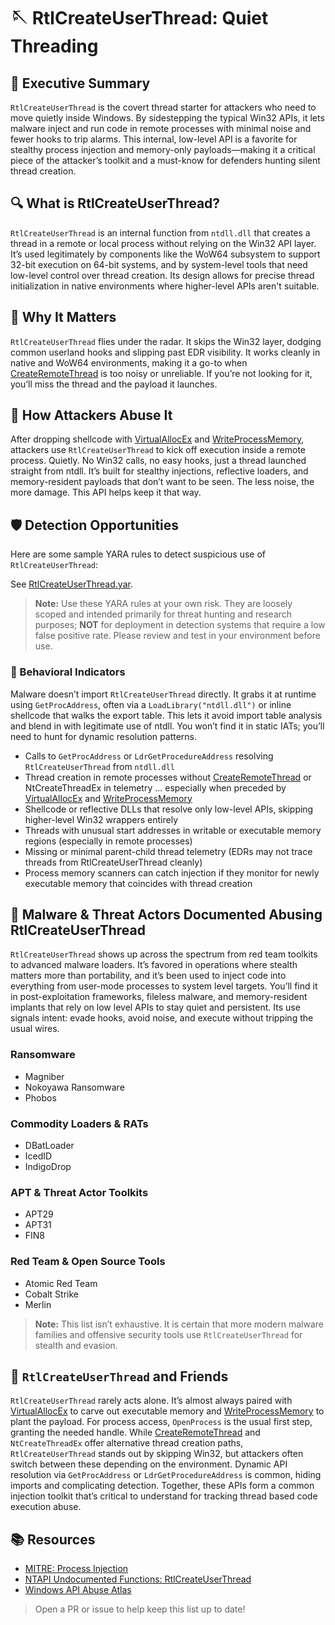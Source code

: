 # 🪡 RtlCreateUserThread: Quiet Threading

## 🚀 Executive Summary
`RtlCreateUserThread` is the covert thread starter for attackers who need to move quietly inside Windows. By sidestepping the typical Win32 APIs, it lets malware inject and run code in remote processes with minimal noise and fewer hooks to trip alarms. This internal, low-level API is a favorite for stealthy process injection and memory-only payloads—making it a critical piece of the attacker’s toolkit and a must-know for defenders hunting silent thread creation.

## 🔍 What is RtlCreateUserThread?
`RtlCreateUserThread` is an internal function from `ntdll.dll` that creates a thread in a remote or local process without relying on the Win32 API layer. It’s used legitimately by components like the WoW64 subsystem to support 32-bit execution on 64-bit systems, and by system-level tools that need low-level control over thread creation. Its design allows for precise thread initialization in native environments where higher-level APIs aren't suitable.

## 🚩 Why It Matters
`RtlCreateUserThread` flies under the radar. It skips the Win32 layer, dodging common userland hooks and slipping past EDR visibility. It works cleanly in native and WoW64 environments, making it a go-to when [CreateRemoteThread](../../KERNEL32/CreateRemoteThread/) is too noisy or unreliable. If you’re not looking for it, you’ll miss the thread and the payload it launches.

## 🧬 How Attackers Abuse It
After dropping shellcode with [VirtualAllocEx](../../KERNEL32/VirtualAllocEx/) and [WriteProcessMemory](../../KERNEL32/WriteProcessMemory/), attackers use `RtlCreateUserThread` to kick off execution inside a remote process. Quietly. No Win32 calls, no easy hooks, just a thread launched straight from ntdll. It’s built for stealthy injections, reflective loaders, and memory-resident payloads that don’t want to be seen. The less noise, the more damage. This API helps keep it that way.

## 🛡️ Detection Opportunities

Here are some sample YARA rules to detect suspicious use of `RtlCreateUserThread`:

See [RtlCreateUserThread.yar](./RtlCreateUserThread.yar).

> **Note:** Use these YARA rules at your own risk. They are loosely scoped and intended primarily for threat hunting and research purposes; **NOT** for deployment in detection systems that require a low false positive rate. Please review and test in your environment before use.

### 🐾 Behavioral Indicators
Malware doesn’t import `RtlCreateUserThread` directly. It grabs it at runtime using `GetProcAddress`, often via a `LoadLibrary("ntdll.dll")` or inline shellcode that walks the export table. This lets it avoid import table analysis and blend in with legitimate use of ntdll. You won’t find it in static IATs; you’ll need to hunt for dynamic resolution patterns.

 - Calls to `GetProcAddress` or `LdrGetProcedureAddress` resolving `RtlCreateUserThread` from `ntdll.dll`
 - Thread creation in remote processes without [CreateRemoteThread](../../KERNEL32/CreateRemoteThread/) or NtCreateThreadEx in telemetry ... especially when preceded by [VirtualAllocEx](../../KERNEL32/VirtualAllocEx/) and [WriteProcessMemory](../../KERNEL32/WriteProcessMemory/)
 - Shellcode or reflective DLLs that resolve only low-level APIs, skipping higher-level Win32 wrappers entirely
 - Threads with unusual start addresses in writable or executable memory regions (especially in remote processes)
 - Missing or minimal parent-child thread telemetry (EDRs may not trace threads from RtlCreateUserThread cleanly)
 - Process memory scanners can catch injection if they monitor for newly executable memory that coincides with thread creation

## 🦠 Malware & Threat Actors Documented Abusing RtlCreateUserThread
`RtlCreateUserThread` shows up across the spectrum from red team toolkits to advanced malware loaders. It’s favored in operations where stealth matters more than portability, and it’s been used to inject code into everything from user-mode processes to system level targets. You’ll find it in post-exploitation frameworks, fileless malware, and memory-resident implants that rely on low level APIs to stay quiet and persistent. Its use signals intent: evade hooks, avoid noise, and execute without tripping the usual wires.

### **Ransomware**
 - Magniber
 - Nokoyawa Ransomware
 - Phobos

### **Commodity Loaders & RATs**
 - DBatLoader
 - IcedID
 - IndigoDrop

### **APT & Threat Actor Toolkits**
 - APT29
 - APT31
 - FIN8

### **Red Team & Open Source Tools**
 - Atomic Red Team
 - Cobalt Strike
 - Merlin

> **Note:** This list isn’t exhaustive. It is certain that more modern malware families and offensive security tools use `RtlCreateUserThread` for stealth and evasion.

## 🧵 `RtlCreateUserThread` and Friends
`RtlCreateUserThread` rarely acts alone. It’s almost always paired with [VirtualAllocEx](../../KERNEL32/VirtualAllocEx/) to carve out executable memory and [WriteProcessMemory](../../KERNEL32/WriteProcessMemory/) to plant the payload. For process access, `OpenProcess` is the usual first step, granting the needed handle. While [CreateRemoteThread](../../KERNEL32/CreateRemoteThread/) and `NtCreateThreadEx` offer alternative thread creation paths, `RtlCreateUserThread` stands out by skipping Win32, but attackers often switch between these depending on the environment. Dynamic API resolution via `GetProcAddress` or `LdrGetProcedureAddress` is common, hiding imports and complicating detection. Together, these APIs form a common injection toolkit that’s critical to understand for tracking thread based code execution abuse.

## 📚 Resources
- [MITRE: Process Injection](https://attack.mitre.org/techniques/T1055/)
- [NTAPI Undocumented Functions: RtlCreateUserThread](http://undocumented.ntinternals.net/index.html?page=UserMode%2FUndocumented%20Functions%2FExecutable%20Images%2FRtlCreateUserThread.html)
- [Windows API Abuse Atlas](https://github.com/danafaye/WindowsAPIAbuseAtlas)

> Open a PR or issue to help keep this list up to date!